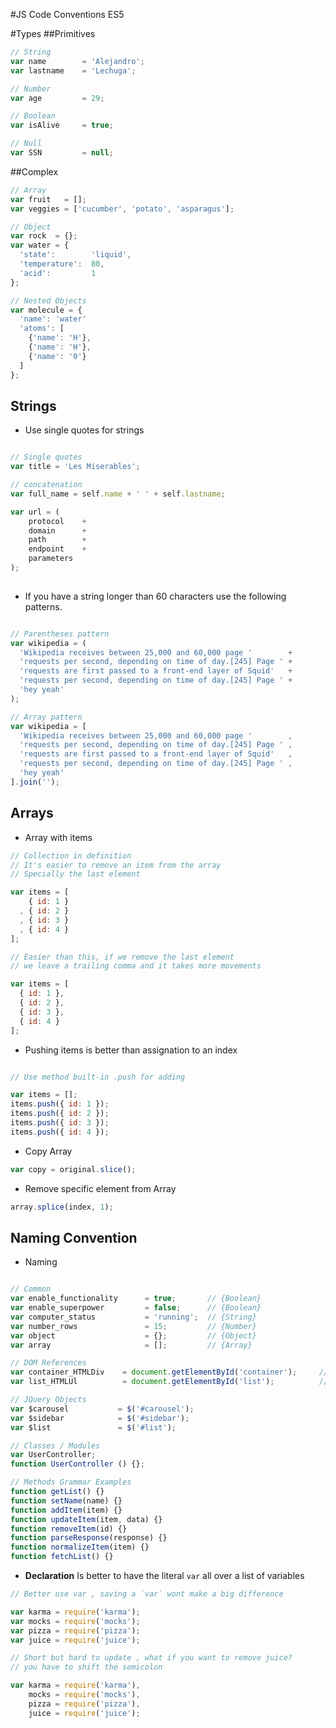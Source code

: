 #JS Code Conventions ES5

#Types 
##Primitives 

```javascript
// String
var name        = 'Alejandro';
var lastname    = 'Lechuga';

// Number
var age         = 29;

// Boolean
var isAlive     = true;

// Null
var SSN         = null;

```
##Complex

```javascript
// Array
var fruit   = [];
var veggies = ['cucumber', 'potato', 'asparagus'];

// Object 
var rock  = {};
var water = {
  'state':        'liquid',
  'temperature':  80,
  'acid':         1  
};

// Nested Objects
var molecule = {
  'name': 'water'
  'atoms': [
    {'name': 'H'},
    {'name': 'H'},
    {'name': '0'}
  ]
};
```

## Strings
* Use single quotes for strings

```javascript

// Single quotes
var title = 'Les Miserables';

// concatenation 
var full_name = self.name + ' ' + self.lastname;

var url = (
    protocol    +
    domain      +
    path        +
    endpoint    + 
    parameters
);
 
```
* If you have a string longer than 60 characters use the following patterns.

```javascript

// Parentheses pattern
var wikipedia = (
  'Wikipedia receives between 25,000 and 60,000 page '        + 
  'requests per second, depending on time of day.[245] Page ' + 
  'requests are first passed to a front-end layer of Squid'   +
  'requests per second, depending on time of day.[245] Page ' +
  'hey yeah'
);

// Array pattern
var wikipedia = [
  'Wikipedia receives between 25,000 and 60,000 page '        ,
  'requests per second, depending on time of day.[245] Page ' , 
  'requests are first passed to a front-end layer of Squid'   ,
  'requests per second, depending on time of day.[245] Page ' ,
  'hey yeah'
].join('');
```

## Arrays
* Array with items

```javascript
// Collection in definition
// It's easier to remove an item from the array
// Specially the last element

var items = [
    { id: 1 }
  , { id: 2 }
  , { id: 3 }
  , { id: 4 }
];

// Easier than this, if we remove the last element
// we leave a trailing comma and it takes more movements

var items = [
  { id: 1 }, 
  { id: 2 }, 
  { id: 3 }, 
  { id: 4 }
];

```

* Pushing items is better than assignation to an index
 
```javascript

// Use method built-in .push for adding

var items = [];
items.push({ id: 1 });
items.push({ id: 2 });
items.push({ id: 3 });
items.push({ id: 4 });
```
* Copy Array

```javascript
var copy = original.slice();
```

* Remove specific element from Array 

```javascript
array.splice(index, 1);
```

## Naming Convention
* Naming

```javascript

// Common
var enable_functionality      = true;       // {Boolean}
var enable_superpower         = false;      // {Boolean}
var computer_status           = 'running';  // {String}
var number_rows               = 15;         // {Number}
var object                    = {};         // {Object}
var array                     = [];         // {Array}

// DOM References
var container_HTMLDiv    = document.getElementById('container');     // {Object:HTMLDiv}
var list_HTMLUl          = document.getElementById('list');          // {Object:HTMLUl}

// JQuery Objects
var $carousel           = $('#carousel');
var $sidebar            = $('#sidebar');
var $list               = $('#list');

// Classes / Modules
var UserController;
function UserController () {};

// Methods Grammar Examples
function getList() {}
function setName(name) {}
function addItem(item) {}
function updateItem(item, data) {}
function removeItem(id) {}
function parseResponse(response) {}
function normalizeItem(item) {}
function fetchList() {}
```
* **Declaration**
    Is better to have the literal `var` all over a list of variables
    
```javascript 
// Better use var , saving a `var` wont make a big difference

var karma = require('karma');
var mocks = require('mocks');
var pizza = require('pizza');
var juice = require('juice');

// Short but hard to update , what if you want to remove juice? 
// you have to shift the semicolon

var karma = require('karma'),
    mocks = require('mocks'),
    pizza = require('pizza'),
    juice = require('juice');

```